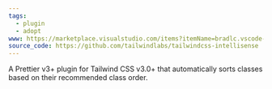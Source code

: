 ```yaml
---
tags:
  - plugin
  - adopt
www: https://marketplace.visualstudio.com/items?itemName=bradlc.vscode-tailwindcss
source_code: https://github.com/tailwindlabs/tailwindcss-intellisense
---
```

A Prettier v3+ plugin for Tailwind CSS v3.0+ that automatically sorts classes based on their recommended class order.